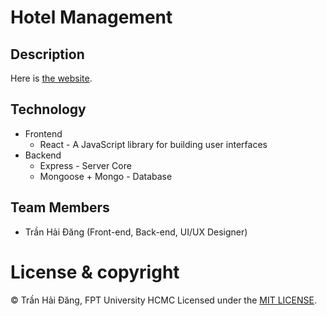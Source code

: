 # Hotel Management

## Description

<!-- The API for managing a hotel of Mint Hotel. -->

<!-- Here is [the Frontend](https://github.com/hdang09/HotelManagement-FE) that using this API. -->

Here is [the website](http://hotel-management-three.vercel.app/).

## Technology

- Frontend
  - React - A JavaScript library for building user interfaces
- Backend
  - Express - Server Core
  - Mongoose + Mongo - Database

## Team Members

- Trần Hải Đăng (Front-end, Back-end, UI/UX Designer)

<!-- ## Guide

You can run this backend by create `.env` file with the content exactly like `.env.example` file then use command

```
yarn start
```

**Note:** if you want to deploy then replace `[YOUR_DATABASE_URL]` with your database URL. -->

# License & copyright

© Trần Hải Đăng, FPT University HCMC
Licensed under the [MIT LICENSE](LICENSE).
